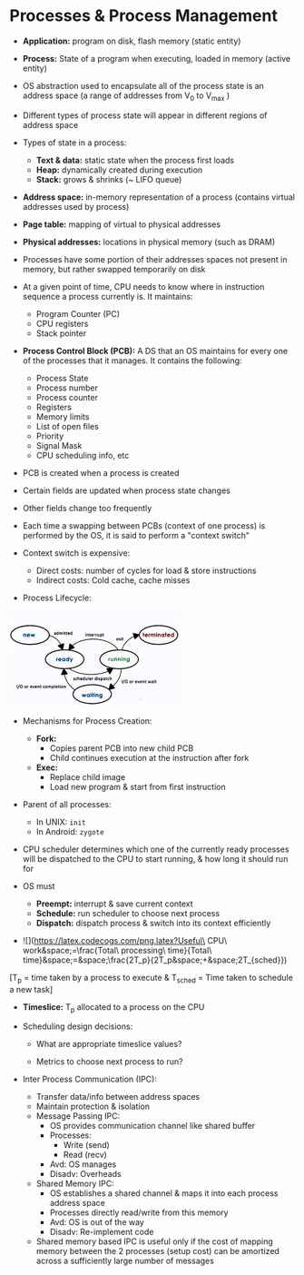 # Processes & Process Management

-   __Application:__ program on disk, flash memory (static entity)

-   __Process:__ State of a program when executing, loaded in memory (active entity)

-   OS abstraction used to encapsulate all of the process state is an address space (a range of addresses from V<sub>0</sub> to V<sub>max</sub> ) 

-   Different types of process state will appear in different regions of address space

-   Types of state in a process:    
    -   __Text & data:__ static state when the process first loads
    -   __Heap:__ dynamically created during execution
    -   __Stack:__ grows & shrinks (~ LIFO queue)

-   __Address space:__ in-memory representation of a process (contains virtual addresses used by process)

-   __Page table:__ mapping of virtual to physical addresses

-   __Physical addresses:__ locations in physical memory (such as DRAM)

-   Processes have some portion of their addresses spaces not present in memory, but rather swapped temporarily on disk

-   At a given point of time, CPU needs to know where in instruction sequence a process currently is. It maintains:
    -   Program Counter (PC)
    -   CPU registers
    -   Stack pointer

-   __Process Control Block (PCB):__ A DS that an OS maintains for every one of the processes that it manages. It contains the following:
    -   Process State
    -   Process number
    -   Process counter
    -   Registers
    -   Memory limits
    -   List of open files
    -   Priority
    -   Signal Mask
    -   CPU scheduling info, etc

-   PCB is created when a process is created

-   Certain fields are updated when process state changes

-   Other fields change too frequently

-   Each time a swapping between PCBs (context of one process) is performed by the OS, it is said to perform a "context switch"

-   Context switch is expensive:
    -   Direct costs: number of cycles for load & store instructions
    -   Indirect costs: Cold cache, cache misses

-   Process Lifecycle:

![Process Lifecycle](./images/fig2.png)

-   Mechanisms for Process Creation:
    -   __Fork:__
        -   Copies parent PCB into new child PCB
        -   Child continues execution at the instruction after fork
    -   __Exec:__
        -   Replace child image
        -   Load new program & start from first instruction

-   Parent of all processes:
    -   In UNIX: `init`
    -   In Android: `zygote`

-   CPU scheduler determines which one of the currently ready processes will be dispatched to the CPU to start running, & how long it should run for

-   OS must
    -   __Preempt:__ interrupt & save current context
    -   __Schedule:__ run scheduler to choose next process
    -   __Dispatch:__ dispatch process & switch into its context efficiently

-    ![](https://latex.codecogs.com/png.latex?Useful\ CPU\ work&space;=\frac{Total\ processing\ time}{Total\ time}&space;=&space;\frac{2T_p}{2T_p&space;&plus;&space;2T_{sched}}) 

[T<sub>p</sub> = time taken by a process to execute & T<sub>sched</sub> = Time taken to schedule a new task]

-   __Timeslice:__ T<sub>p</sub> allocated to a process on the CPU

-   Scheduling design decisions:

    -   What are appropriate timeslice values?

    -   Metrics to choose next process to run?

-   Inter Process Communication (IPC):
    -   Transfer data/info between address spaces
    -   Maintain protection & isolation
    -   Message Passing IPC:
        -   OS provides communication channel like shared buffer
        -   Processes:
            -   Write (send)
            -   Read (recv)
        -   Avd: OS manages
        -   Disadv: Overheads
    -   Shared Memory IPC:
        -   OS establishes a shared channel & maps it into each process address space
        -   Processes directly read/write from this memory
        -   Avd: OS is out of the way
        -   Disadv: Re-implement code
    -   Shared memory based IPC is useful only if the cost of mapping memory between the 2 processes (setup cost) can be amortized across a sufficiently large number of messages
